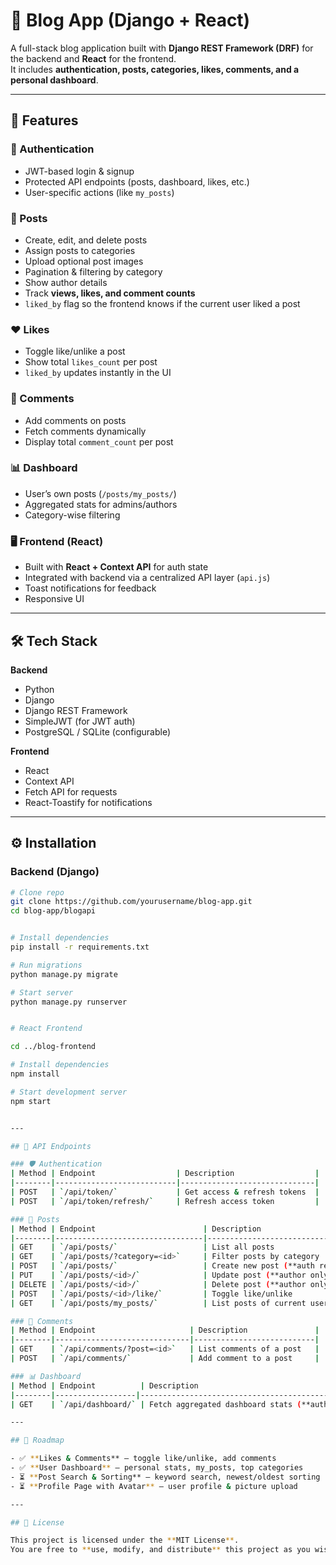 # 📰 Blog App (Django + React)

A full-stack blog application built with **Django REST Framework (DRF)** for the backend and **React** for the frontend.  
It includes **authentication, posts, categories, likes, comments, and a personal dashboard**.

---

## 🚀 Features

### 🔐 Authentication
- JWT-based login & signup  
- Protected API endpoints (posts, dashboard, likes, etc.)  
- User-specific actions (like `my_posts`)  

### 📝 Posts
- Create, edit, and delete posts  
- Assign posts to categories  
- Upload optional post images  
- Pagination & filtering by category  
- Show author details  
- Track **views, likes, and comment counts**  
- `liked_by` flag so the frontend knows if the current user liked a post  

### ❤️ Likes
- Toggle like/unlike a post  
- Show total `likes_count` per post  
- `liked_by` updates instantly in the UI  

### 💬 Comments
- Add comments on posts  
- Fetch comments dynamically  
- Display total `comment_count` per post  

### 📊 Dashboard
- User’s own posts (`/posts/my_posts/`)  
- Aggregated stats for admins/authors  
- Category-wise filtering  

### 🖥️ Frontend (React)
- Built with **React + Context API** for auth state 
- Integrated with backend via a centralized API layer (`api.js`)  
- Toast notifications for feedback  
- Responsive UI  

---

## 🛠️ Tech Stack

**Backend**
- Python   
- Django   
- Django REST Framework  
- SimpleJWT (for JWT auth)  
- PostgreSQL / SQLite (configurable)  

**Frontend**
- React   
- Context API  
- Fetch API for requests  
- React-Toastify for notifications  

---

## ⚙️ Installation

### Backend (Django)
```bash
# Clone repo
git clone https://github.com/yourusername/blog-app.git
cd blog-app/blogapi


# Install dependencies
pip install -r requirements.txt

# Run migrations
python manage.py migrate

# Start server
python manage.py runserver


# React Frontend

cd ../blog-frontend

# Install dependencies
npm install

# Start development server
npm start


---

## 🔑 API Endpoints

### 🛡️ Authentication
| Method | Endpoint                  | Description                  |
|--------|---------------------------|------------------------------|
| POST   | `/api/token/`             | Get access & refresh tokens  |
| POST   | `/api/token/refresh/`     | Refresh access token         |

### 📝 Posts
| Method | Endpoint                        | Description                        |
|--------|---------------------------------|------------------------------------|
| GET    | `/api/posts/`                   | List all posts                     |
| GET    | `/api/posts/?category=<id>`     | Filter posts by category           |
| POST   | `/api/posts/`                   | Create new post (**auth required**) |
| PUT    | `/api/posts/<id>/`              | Update post (**author only**)      |
| DELETE | `/api/posts/<id>/`              | Delete post (**author only**)      |
| POST   | `/api/posts/<id>/like/`         | Toggle like/unlike                 |
| GET    | `/api/posts/my_posts/`          | List posts of current user         |

### 💬 Comments
| Method | Endpoint                     | Description               |
|--------|------------------------------|---------------------------|
| GET    | `/api/comments/?post=<id>`   | List comments of a post   |
| POST   | `/api/comments/`             | Add comment to a post     |

### 📊 Dashboard
| Method | Endpoint          | Description                                  |
|--------|------------------|----------------------------------------------|
| GET    | `/api/dashboard/` | Fetch aggregated dashboard stats (**auth required**) |

---

## 📌 Roadmap

- ✅ **Likes & Comments** – toggle like/unlike, add comments  
- ✅ **User Dashboard** – personal stats, my_posts, top categories  
- ⏳ **Post Search & Sorting** – keyword search, newest/oldest sorting  
- ⏳ **Profile Page with Avatar** – user profile & picture upload  

---

## 📝 License

This project is licensed under the **MIT License**.  
You are free to **use, modify, and distribute** this project as you wish.  

